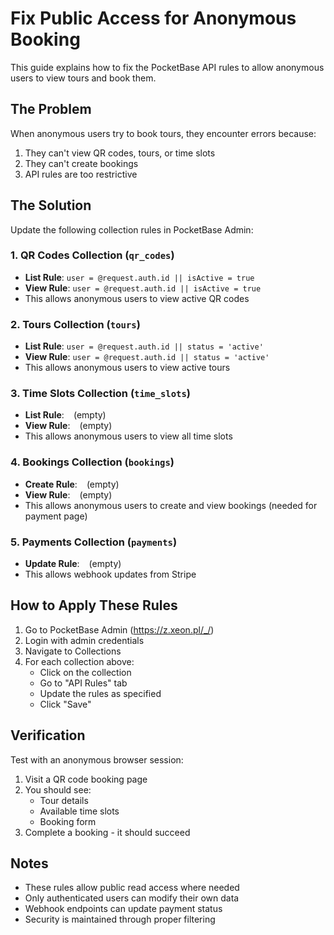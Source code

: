 # Fix Public Access for Anonymous Booking

This guide explains how to fix the PocketBase API rules to allow anonymous users to view tours and book them.

## The Problem

When anonymous users try to book tours, they encounter errors because:
1. They can't view QR codes, tours, or time slots
2. They can't create bookings
3. API rules are too restrictive

## The Solution

Update the following collection rules in PocketBase Admin:

### 1. QR Codes Collection (`qr_codes`)
- **List Rule**: `user = @request.auth.id || isActive = true`
- **View Rule**: `user = @request.auth.id || isActive = true`
- This allows anonymous users to view active QR codes

### 2. Tours Collection (`tours`)
- **List Rule**: `user = @request.auth.id || status = 'active'`
- **View Rule**: `user = @request.auth.id || status = 'active'`
- This allows anonymous users to view active tours

### 3. Time Slots Collection (`time_slots`)
- **List Rule**: ` ` (empty)
- **View Rule**: ` ` (empty)
- This allows anonymous users to view all time slots

### 4. Bookings Collection (`bookings`)
- **Create Rule**: ` ` (empty)
- **View Rule**: ` ` (empty)
- This allows anonymous users to create and view bookings (needed for payment page)

### 5. Payments Collection (`payments`)
- **Update Rule**: ` ` (empty)
- This allows webhook updates from Stripe

## How to Apply These Rules

1. Go to PocketBase Admin (https://z.xeon.pl/_/)
2. Login with admin credentials
3. Navigate to Collections
4. For each collection above:
   - Click on the collection
   - Go to "API Rules" tab
   - Update the rules as specified
   - Click "Save"

## Verification

Test with an anonymous browser session:
1. Visit a QR code booking page
2. You should see:
   - Tour details
   - Available time slots
   - Booking form
3. Complete a booking - it should succeed

## Notes

- These rules allow public read access where needed
- Only authenticated users can modify their own data
- Webhook endpoints can update payment status
- Security is maintained through proper filtering 